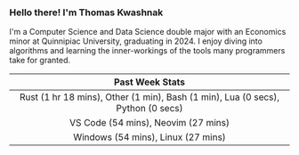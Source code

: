 
### Hello there! I'm Thomas Kwashnak

I'm a Computer Science and Data Science double major with an Economics
minor at Quinnipiac University, graduating in 2024.
I enjoy diving into algorithms and learning the inner-workings of the tools
many programmers take for granted.

| Past Week Stats |
| :---: |
| Rust (1 hr 18 mins), Other (1 min), Bash (1 min), Lua (0 secs), Python (0 secs) |
| VS Code (54 mins), Neovim (27 mins) |
| Windows (54 mins), Linux (27 mins) |


